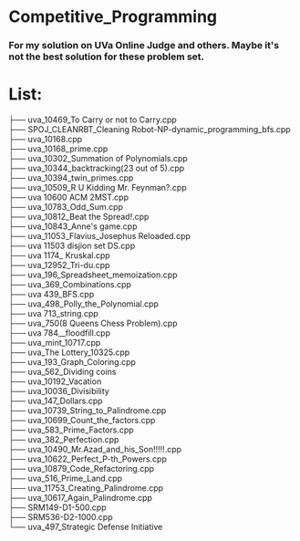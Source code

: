 # Competitive_Programming

### For my solution on UVa Online Judge and others. Maybe it's not the best solution for these problem set.

# List:

├── uva_10469_To Carry or not to Carry.cpp <br/>
├── SPOJ_CLEANRBT_Cleaning Robot-NP-dynamic_programming_bfs.cpp <br/>
├── uva_10168.cpp<br/>
├── uva_10168_prime.cpp<br/>
├── uva_10302_Summation of Polynomials.cpp<br/>
├── uva_10344_backtracking(23 out of 5).cpp<br/>
├── uva_10394_twin_primes.cpp<br/>
├── uva_10509_R U Kidding Mr. Feynman?.cpp<br/>
├── uva 10600 ACM 2MST.cpp<br/>
├── uva_10783_Odd_Sum.cpp<br/>
├── uva_10812_Beat the Spread!.cpp<br/>
├── uva_10843_Anne's game.cpp<br/>
├── uva_11053_Flavius_Josephus Reloaded.cpp<br/>
├── uva 11503 disjion set DS.cpp<br/>
├── uva 1174_ Kruskal.cpp<br/>
├── uva_12952_Tri-du.cpp<br/>
├── uva_196_Spreadsheet_memoization.cpp<br/>
├── uva_369_Combinations.cpp<br/>
├── uva 439_BFS.cpp<br/>
├── uva_498_Polly_the_Polynomial.cpp<br/>
├── uva 713_string.cpp<br/>
├── uva_750(8 Queens Chess Problem).cpp<br/>
├── uva 784__floodfill.cpp<br/>
├── uva_mint_10717.cpp<br/>
├── uva_The Lottery_10325.cpp<br/>
├── uva_193_Graph_Coloring.cpp<br/>
├── uva_562_Dividing coins<br/>
├── uva_10192_Vacation<br/>
├── uva_10036_Divisibility<br/>
├── uva_147_Dollars.cpp<br/>
├── uva_10739_String_to_Palindrome.cpp<br/>
├── uva_10699_Count_the_factors.cpp<br/>
├── uva_583_Prime_Factors.cpp<br/>
├── uva_382_Perfection.cpp<br/>
├── uva_10490_Mr.Azad_and_his_Son!!!!!.cpp<br/>
├── uva_10622_Perfect_P-th_Powers.cpp<br/>
├── uva_10879_Code_Refactoring.cpp<br/>
├── uva_516_Prime_Land.cpp<br/>
├── uva_11753_Creating_Palindrome.cpp<br/>
├── uva_10617_Again_Palindrome.cpp<br/>
├── SRM149-D1-500.cpp<br/>
├── SRM536-D2-1000.cpp<br/>
└── uva_497_Strategic Defense Initiative<br/>
